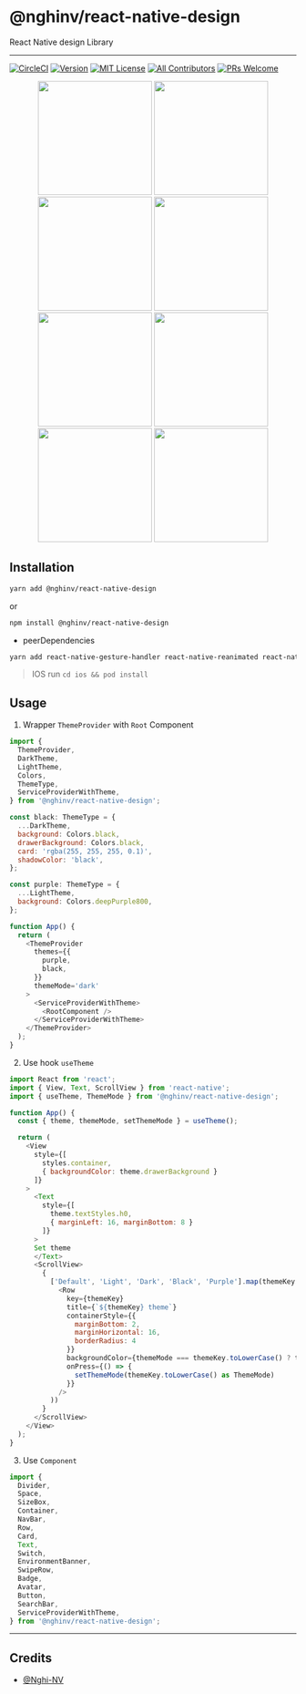 # @nghinv/react-native-design

React Native design Library

---

[![CircleCI](https://circleci.com/gh/nghinv-software/react-native-design.svg?style=svg)](https://circleci.com/gh/nghinv-software/react-native-design)
[![Version][version-badge]][package]
[![MIT License][license-badge]][license]
[![All Contributors][all-contributors-badge]][all-contributors]
[![PRs Welcome][prs-welcome-badge]][prs-welcome]

<p align="center">
<img src="./assets/8.png" width="200"/>
<img src="./assets/9.png" width="200"/>
<img src="./assets/1.png" width="200"/>
<img src="./assets/2.png" width="200"/>
<img src="./assets/3.png" width="200"/>
<img src="./assets/4.png" width="200"/>
<img src="./assets/5.png" width="200"/>
<img src="./assets/6.png" width="200"/>
</p>

## Installation

```sh
yarn add @nghinv/react-native-design
```

or 

```sh
npm install @nghinv/react-native-design
```

- peerDependencies

```sh
yarn add react-native-gesture-handler react-native-reanimated react-native-fast-image react-native-safe-area-context
```

> IOS run `cd ios && pod install`

## Usage

1. Wrapper `ThemeProvider` with `Root` Component

```js
import { 
  ThemeProvider, 
  DarkTheme, 
  LightTheme, 
  Colors, 
  ThemeType,
  ServiceProviderWithTheme,
} from '@nghinv/react-native-design';

const black: ThemeType = {
  ...DarkTheme,
  background: Colors.black,
  drawerBackground: Colors.black,
  card: 'rgba(255, 255, 255, 0.1)',
  shadowColor: 'black',
};

const purple: ThemeType = {
  ...LightTheme,
  background: Colors.deepPurple800,
};

function App() {
  return (
    <ThemeProvider
      themes={{
        purple,
        black,
      }}
      themeMode='dark'
    >
      <ServiceProviderWithTheme>
        <RootComponent />
      </ServiceProviderWithTheme>
    </ThemeProvider>
  );
}
```

2. Use hook `useTheme`

```js
import React from 'react';
import { View, Text, ScrollView } from 'react-native';
import { useTheme, ThemeMode } from '@nghinv/react-native-design';

function App() {
  const { theme, themeMode, setThemeMode } = useTheme();

  return (
    <View 
      style={[
        styles.container, 
        { backgroundColor: theme.drawerBackground }
      ]}
    >
      <Text 
        style={[
          theme.textStyles.h0, 
          { marginLeft: 16, marginBottom: 8 }
        ]}
      >
      Set theme
      </Text>
      <ScrollView>
        {
          ['Default', 'Light', 'Dark', 'Black', 'Purple'].map(themeKey => (
            <Row
              key={themeKey}
              title={`${themeKey} theme`}
              containerStyle={{ 
                marginBottom: 2, 
                marginHorizontal: 16, 
                borderRadius: 4 
              }}
              backgroundColor={themeMode === themeKey.toLowerCase() ? theme.selected : undefined}
              onPress={() => {
                setThemeMode(themeKey.toLowerCase() as ThemeMode)
              }}
            />
          ))
        }
      </ScrollView>
    </View>
  );
}
```

3. Use `Component`

```js
import {
  Divider,
  Space,
  SizeBox,
  Container,
  NavBar,
  Row,
  Card,
  Text,
  Switch,
  EnvironmentBanner,
  SwipeRow,
  Badge,
  Avatar,
  Button,
  SearchBar,
  ServiceProviderWithTheme,
} from '@nghinv/react-native-design';
```

---
## Credits

- [@Nghi-NV](https://github.com/Nghi-NV)

[version-badge]: https://img.shields.io/npm/v/@nghinv/react-native-design.svg?style=flat-square
[package]: https://www.npmjs.com/package/@nghinv/react-native-design
[license-badge]: https://img.shields.io/npm/l/@nghinv/react-native-design.svg?style=flat-square
[license]: https://opensource.org/licenses/MIT
[all-contributors-badge]: https://img.shields.io/badge/all_contributors-1-orange.svg?style=flat-square
[all-contributors]: #contributors
[prs-welcome-badge]: https://img.shields.io/badge/PRs-welcome-brightgreen.svg?style=flat-square
[prs-welcome]: http://makeapullrequest.com
